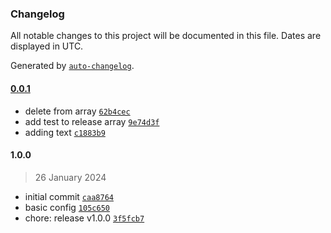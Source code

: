 ### Changelog

All notable changes to this project will be documented in this file. Dates are displayed in UTC.

Generated by [`auto-changelog`](https://github.com/CookPete/auto-changelog).

#### [0.0.1](https://github.com/borjamrd/auto-release/compare/1.0.0...0.0.1)

- delete from array [`62b4cec`](https://github.com/borjamrd/auto-release/commit/62b4cec59e91f51564d9d4c0a862eef8f2de6fb1)
- add test to release array [`9e74d3f`](https://github.com/borjamrd/auto-release/commit/9e74d3fd7ea73ed7c2316066e4aa8ad45837c904)
- adding text [`c1883b9`](https://github.com/borjamrd/auto-release/commit/c1883b98f45fecfba31c1ca30360aaf8559def97)

#### 1.0.0

> 26 January 2024

- initial commit [`caa8764`](https://github.com/borjamrd/auto-release/commit/caa8764630777c550352025ed3e3ba34a3406dcd)
- basic config [`105c650`](https://github.com/borjamrd/auto-release/commit/105c65051d4e958e6b303e56735cae5311fe0878)
- chore: release v1.0.0 [`3f5fcb7`](https://github.com/borjamrd/auto-release/commit/3f5fcb778cfbdd999b1dc2420f31713ee76fdea6)
